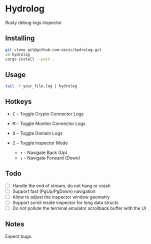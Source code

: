 # Hydrolog

Rusty debug logs inspector

## Installing

```bash
git clone git@github.com:zezic/hydrolog.git
cd hydrolog
cargo install --path .
```

## Usage

```bash
tail -f your_file.log | hydrolog
```

## Hotkeys

- <kbd>C</kbd> – Toggle Crypto Connector Logs
- <kbd>M</kbd> – Toggle Monitor Connector Logs
- <kbd>D</kbd> – Toggle Domain Logs

- <kbd>I</kbd> – Toggle Inspector Mode
    - <kbd>↑</kbd> - Navigate Back (Up)
    - <kbd>↓</kbd> - Navigate Forward (Down)

## Todo

- [ ] Handle the end of stream, do not hang or crash
- [ ] Support fast (PgUp/PgDown) navigation
- [ ] Allow to adjust the inspector window geometry
- [ ] Support scroll inside inspector for long data structs
- [ ] Do not pollute the terminal emulator scrollback buffer with the UI

## Notes

Expect bugs.